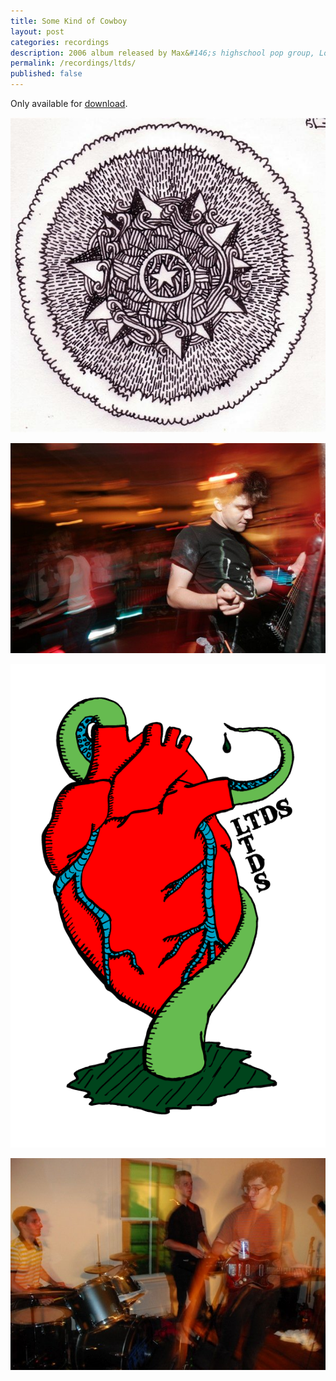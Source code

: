 ```yaml
---
title: Some Kind of Cowboy
layout: post
categories: recordings
description: 2006 album released by Max&#146;s highschool pop group, Love Tentacle Drip Society. 
permalink: /recordings/ltds/
published: false
---
```


Only available for [download](#). 

![LTDS album cover](/images/cowboy.jpg)

![LTDS show still](/images/ltds0.jpg)

![LTDS album art](/images/ltds1.gif)

![LTDS show still](/images/ltds2.jpg)
